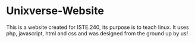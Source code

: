 # Unixverse-Website
This is a website created for ISTE.240, its purpose is to teach linux. It uses php, javascript, html and css and was designed from the ground up by us!
